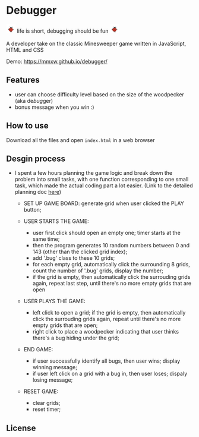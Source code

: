 # Debugger 

<img src="assets/lb1.gif" width="25" height="25" /> life is short, debugging should be fun <img src="assets/lb1.gif" width="25" height="25" /> <br/><br/>
A developer take on the classic Minesweeper game written in JavaScript, HTML and CSS

Demo: https://mmxw.github.io/debugger/

## Features

- user can choose difficulty level based on the size of the woodpecker (aka de*bug*ger)
- bonus message when you win :) 

## How to use

Download all the files and open `index.html` in a web browser

## Desgin process
- I spent a few hours planning the game logic and break down the problem into small tasks, with one function corresponding to one small task, which made the actual coding part a lot easier. (Link to the detailed planning doc [here](https://github.com/mmxw/debugger/blob/master/minesweeper-game-logic-planning.txt))
  - SET UP GAME BOARD: generate grid when user clicked the PLAY button; 
  - USER STARTS THE GAME: 
     - user first click should open an empty one; timer starts at the same time; 
     - then the program generates 10 random numbers between 0 and 143 (other than the clicked grid index);
     - add '.bug' class to these 10 grids; 
     - for each empty grid, automatically click the surrounding 8 grids, count the number of '.bug' grids, display the number;
     - if the grid is empty, then automatically click the surrouding grids again, repeat last step, until there's no more empty grids that are open
     
  - USER PLAYS THE GAME: 
    - left click to open a grid; if the grid is empty, then automatically click the surrouding grids again, repeat until there's no more empty grids that are open;
    - right click to place a woodpecker indicating that user thinks there's a bug hiding under the grid;
  - END GAME: 
    - if user successfully identify all bugs, then user wins; display winning message; 
    - if user left click on a grid with a bug in, then user loses; dispaly losing message; 
  - RESET GAME: 
    - clear grids;
    - reset timer; 

## License



